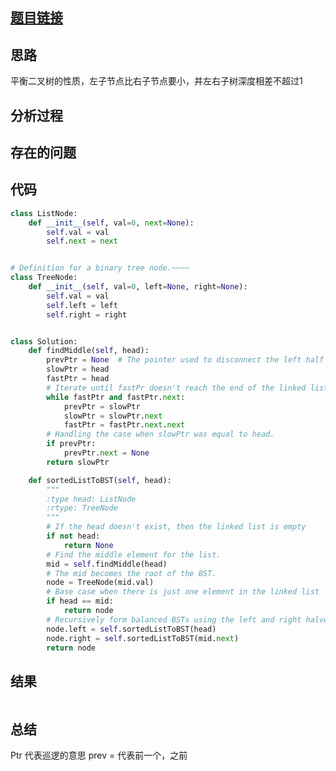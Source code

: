 [//]: # (@Author  : xu.junpeng)
[//]: # (@Time    : 2020/7/12 6:05 下午)
## [题目链接](https://leetcode.com/problems/convert-sorted-list-to-binary-search-tree/)

## 思路
平衡二叉树的性质，左子节点比右子节点要小，并左右子树深度相差不超过1
## 分析过程

## 存在的问题

## 代码
```python
class ListNode:
    def __init__(self, val=0, next=None):
        self.val = val
        self.next = next


# Definition for a binary tree node.~~~~
class TreeNode:
    def __init__(self, val=0, left=None, right=None):
        self.val = val
        self.left = left
        self.right = right


class Solution:
    def findMiddle(self, head):
        prevPtr = None  # The pointer used to disconnect the left half from the mid node.
        slowPtr = head
        fastPtr = head
        # Iterate until fastPr doesn't reach the end of the linked list.
        while fastPtr and fastPtr.next:
            prevPtr = slowPtr
            slowPtr = slowPtr.next
            fastPtr = fastPtr.next.next
        # Handling the case when slowPtr was equal to head.
        if prevPtr:
            prevPtr.next = None
        return slowPtr

    def sortedListToBST(self, head):
        """
        :type head: ListNode
        :rtype: TreeNode
        """
        # If the head doesn't exist, then the linked list is empty
        if not head:
            return None
        # Find the middle element for the list.
        mid = self.findMiddle(head)
        # The mid becomes the root of the BST.
        node = TreeNode(mid.val)
        # Base case when there is just one element in the linked list
        if head == mid:
            return node
        # Recursively form balanced BSTs using the left and right halves of the original list.
        node.left = self.sortedListToBST(head)
        node.right = self.sortedListToBST(mid.next)
        return node

```

## 结果
```

```
## 总结
Ptr 代表巡逻的意思
prev = 代表前一个，之前
